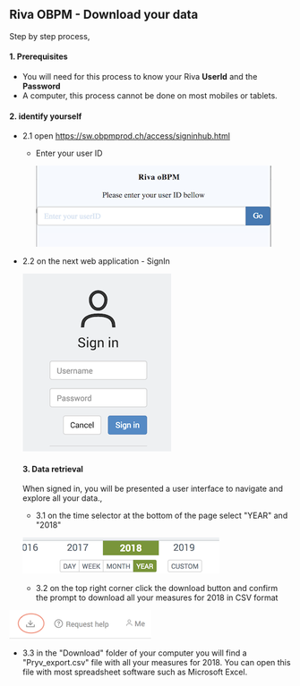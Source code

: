 ## Riva OBPM - Download your data 

Step by step process,

#### 1. Prerequisites

- You will need for this process to know your Riva **UserId** and the **Password**
- A computer, this process cannot be done on most mobiles or tablets.

#### 2. identify yourself

- 2.1 open https://sw.obpmprod.ch/access/signinhub.html

  - Enter your user ID 

    ![image-20180927092651317](image-20180927092651317.png)

- 2.2 on the next web application - SignIn

  ![image-20180927092555149](image-20180927092555149.png)

  ####  3. Data retrieval

  When signed in,  you will be presented a user interface to navigate and explore all your data.,

  - 3.1 on the time selector at the bottom of the page select "YEAR" and "2018"

  ![image-20180927092440001](image-20180927092440001.png)



  -  3.2 on the top right corner click the download button and confirm the prompt to download all your measures for 2018 in CSV format

![image-20180927092412536](image-20180927092412536.png)

 -  3.3 in the "Download" folder of your computer you will find a "Pryv_export.csv" file with all your measures for 2018. You can open this file with most spreadsheet software such as Microsoft Excel.
